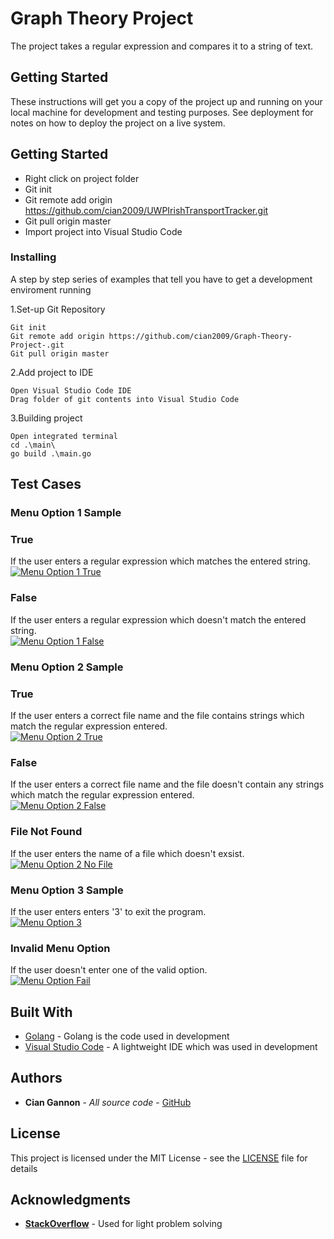 # Graph Theory Project

The project takes a regular expression and compares it to a string of text.

## Getting Started

These instructions will get you a copy of the project up and running on your local machine for development and testing purposes. See deployment for notes on how to deploy the project on a live system.

## Getting Started

- Right click on project folder
- Git init
- Git remote add origin https://github.com/cian2009/UWPIrishTransportTracker.git
- Git pull origin master
- Import project into Visual Studio Code

### Installing

A step by step series of examples that tell you have to get a development enviroment running

1.Set-up Git Repository

```
Git init
Git remote add origin https://github.com/cian2009/Graph-Theory-Project-.git
Git pull origin master
```

2.Add project to IDE

```
Open Visual Studio Code IDE
Drag folder of git contents into Visual Studio Code
```

3.Building project

```
Open integrated terminal
cd .\main\
go build .\main.go
```

## Test Cases

### Menu Option 1 Sample

### True 
If the user enters a regular expression which matches the entered string. </br>
<a href="https://imgur.com/M1l0RBF"><img src="https://imgur.com/M1l0RBF.png" title="Menu Option 1 True"/></a>

### False
If the user enters a regular expression which doesn't match the entered string. </br>
<a href="https://imgur.com/GhiE2BG"><img src="https://imgur.com/GhiE2BG.png" title="Menu Option 1 False"/></a>

### Menu Option 2 Sample

### True 
If the user enters a correct file name and the file contains strings which match the regular expression entered. </br>
<a href="https://imgur.com/pRJ1YgV"><img src="https://imgur.com/pRJ1YgV.png" title="Menu Option 2 True"/></a>

### False
If the user enters a correct file name and the file doesn't contain any strings which match the regular expression entered. </br>
<a href="https://imgur.com/9K5DtcW"><img src="https://imgur.com/9K5DtcW.png" title="Menu Option 2 False"/></a>

### File Not Found 
If the user enters the name of a file which doesn't exsist. </br>
<a href="https://imgur.com/rXYuoFD"><img src="https://imgur.com/rXYuoFD.png" title="Menu Option 2 No File"/></a>

### Menu Option 3 Sample

If the user enters enters '3' to exit the program. </br>
<a href="https://imgur.com/HNmqD5v"><img src="https://imgur.com/HNmqD5v.png" title="Menu Option 3"/></a>

### Invalid Menu Option

If the user doesn't enter one of the valid option. </br>
<a href="https://imgur.com/o9z8zlW"><img src="https://imgur.com/o9z8zlW.png" title="Menu Option Fail"/></a>

## Built With

* [Golang](https://golang.org/) - Golang is the code used in development
* [Visual Studio Code](https://code.visualstudio.com/) - A lightweight IDE which was used in development

## Authors

* **Cian Gannon** - *All source code* - [GitHub](https://github.com/cian2009)

## License

This project is licensed under the MIT License - see the [LICENSE](LICENSE) file for details

## Acknowledgments

* **[StackOverflow](https://stackoverflow.com/)** - Used for light problem solving
